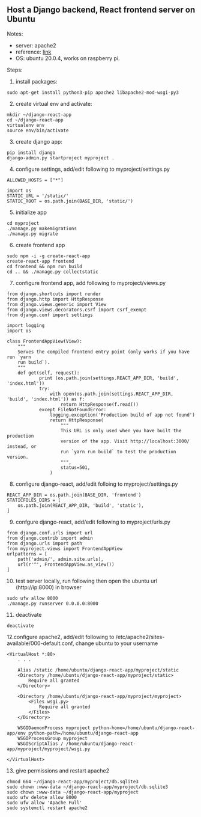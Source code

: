 ## Host a Django backend, React frontend server on Ubuntu
Notes:

 - server: apache2
 - reference: [link](https://www.digitalocean.com/community/tutorials/how-to-serve-django-applications-with-apache-and-mod_wsgi-on-ubuntu-16-04#configure-a-python-virtual-environment)
 - OS: ubuntu 20.0.4, works on raspberry pi.

Steps:
1. install packages:
```
sudo apt-get install python3-pip apache2 libapache2-mod-wsgi-py3
```
2. create virtual env and activate:
```
mkdir ~/django-react-app
cd ~/django-react-app
virtualenv env
source env/bin/activate
```
3. create django app:
```
pip install django
django-admin.py startproject myproject .
```
4. configure settings, add/edit following to myproject/settings.py
```
ALLOWED_HOSTS = ["*"]

import os
STATIC_URL = '/static/'
STATIC_ROOT = os.path.join(BASE_DIR, 'static/')
```
5. initialize app
```
cd myproject
./manage.py makemigrations
./manage.py migrate
```
6. create frontend app
```
sudo npm -i -g create-react-app
create-react-app frontend
cd frontend && npm run build
cd .. && ./manage.py collectstatic
```
7. configure frontend app, add following to myproject/views.py
```
from django.shortcuts import render
from django.http import HttpResponse
from django.views.generic import View
from django.views.decorators.csrf import csrf_exempt
from django.conf import settings

import logging
import os

class FrontendAppView(View):
    """
    Serves the compiled frontend entry point (only works if you have run `yarn
    run build`).
    """
    def get(self, request):
            print (os.path.join(settings.REACT_APP_DIR, 'build', 'index.html'))
            try:
                with open(os.path.join(settings.REACT_APP_DIR, 'build', 'index.html')) as f:
                    return HttpResponse(f.read())
            except FileNotFoundError:
                logging.exception('Production build of app not found')
                return HttpResponse(
                    """
                    This URL is only used when you have built the production
                    version of the app. Visit http://localhost:3000/ instead, or
                    run `yarn run build` to test the production version.
                    """,
                    status=501,
                )
```
8. configure django-react, add/edit folloing to myproject/settings.py
```
REACT_APP_DIR = os.path.join(BASE_DIR, 'frontend')
STATICFILES_DIRS = [
    os.path.join(REACT_APP_DIR, 'build', 'static'),
]
```

9. confgure django-react, add/edit following to myproject/urls.py
```
from django.conf.urls import url
from django.contrib import admin
from django.urls import path
from myproject.views import FrontendAppView
urlpatterns = [
    path('admin/', admin.site.urls),
    url(r'^', FrontendAppView.as_view())
]
```
10. test server locally, run following then open the ubuntu url (http://ip:8000) in browser
```
sudo ufw allow 8000
./manage.py runserver 0.0.0.0:8000
```
11.  deactivate
```
deactivate
```
12.configure apache2, add/edit following to /etc/apache2/sites-available/000-default.conf, change ubuntu to your username
```
<VirtualHost *:80>
    . . .

    Alias /static /home/ubuntu/django-react-app/myproject/static
    <Directory /home/ubuntu/django-react-app/myproject/static>
        Require all granted
    </Directory>

    <Directory /home/ubuntu/django-react-app/myproject/myproject>
        <Files wsgi.py>
            Require all granted
        </Files>
    </Directory>

    WSGIDaemonProcess myproject python-home=/home/ubuntu/django-react-app/env python-path=/home/ubuntu/django-react-app
    WSGIProcessGroup myproject
    WSGIScriptAlias / /home/ubuntu/django-react-app/myproject/myproject/wsgi.py

</VirtualHost>
```

13.  give permissions and restart apache2
```
chmod 664 ~/django-react-app/myproject/db.sqlite3
sudo chown :www-data ~/django-react-app/myproject/db.sqlite3
sudo chown :www-data ~/django-react-app/myproject
sudo ufw delete allow 8000
sudo ufw allow 'Apache Full'
sudo systemctl restart apache2
```
